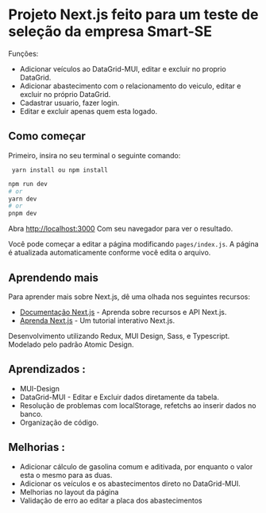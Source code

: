 # Projeto Next.js feito para um teste de seleção da empresa Smart-SE
Funções:
* Adicionar veículos ao DataGrid-MUI, editar e excluir no proprio DataGrid.
* Adicionar abastecimento com o relacionamento do veiculo, editar e excluir no próprio DataGrid.
* Cadastrar usuario, fazer login.
* Editar e excluir apenas quem esta logado.
  
## Como começar

Primeiro, insira no seu terminal o seguinte comando:

` yarn install ou npm install`

```bash
npm run dev
# or
yarn dev
# or
pnpm dev
```

Abra [http://localhost:3000](http://localhost:3000) Com seu navegador para ver o resultado.

Você pode começar a editar a página modificando `pages/index.js`. A página é atualizada automaticamente conforme você edita o arquivo.

## Aprendendo mais

Para aprender mais sobre Next.js, dê uma olhada nos seguintes recursos:

  * [Documentação Next.js](https://nextjs.org/docs) - Aprenda sobre recursos e API Next.js.
  * [Aprenda Next.js](https://nextjs.org/learn) - Um tutorial interativo Next.js.

Desenvolvimento utilizando Redux, MUI Design, Sass, e Typescript. 
Modelado pelo padrão Atomic Design.

## Aprendizados :
* MUI-Design
* DataGrid-MUI - Editar e Excluir dados diretamente da tabela.
* Resolução de problemas com localStorage, refetchs ao inserir dados no banco.
* Organização de código.

## Melhorias :
* Adicionar cálculo de gasolina comum e aditivada, por enquanto o valor esta o mesmo para as duas.
* Adicionar os veículos e os abastecimentos direto no DataGrid-MUI.
* Melhorias no layout da página
* Validação de erro ao editar a placa dos abastecimentos 

